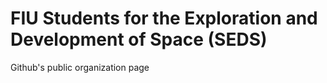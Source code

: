 # FIU Students for the Exploration and Development of Space (SEDS)

Github's public organization page
